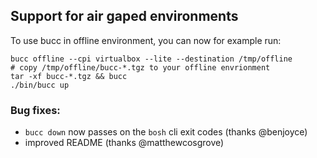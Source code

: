## Support for air gaped environments
To use bucc in offline environment, you can now for example run:

```
bucc offline --cpi virtualbox --lite --destination /tmp/offline
# copy /tmp/offline/bucc-*.tgz to your offline envrionment
tar -xf bucc-*.tgz && bucc
./bin/bucc up
```

### Bug fixes:
- `bucc down` now passes on the `bosh` cli exit codes (thanks @benjoyce)
- improved README (thanks @matthewcosgrove)
